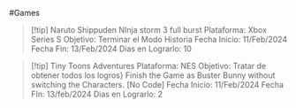 #Games

> [!tip]  Naruto Shippuden NInja storm 3 full burst 
> Plataforma: Xbox Series S
> Objetivo: Terminar el Modo Historia
> Fecha Inicio: 11/Feb/2024 
> Fecha Fin: 13/Feb/2024
> Dias en Lograrlo: 10

> [!tip] Tiny Toons Adventures
> Plataforma: NES
> Objetivo: Tratar de obtener todos los logros}
> Finish the Game as Buster Bunny without switching the Characters. [No Code]
> Fecha Inicio: 11/Feb/2024 
> Fecha FIn: 13/feb/2024
> Dias en Lograrlo: 2

